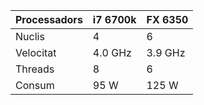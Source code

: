 |Processadors | i7 6700k | FX 6350|
| -- | -- | -- |
|Nuclis       | 4        | 6      |
|Velocitat    | 4.0 GHz  | 3.9 GHz|
|Threads      | 8        | 6      |
|Consum       | 95 W     | 125 W  |
